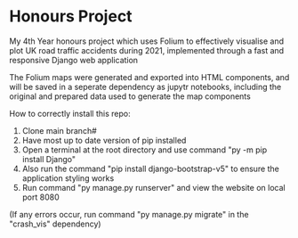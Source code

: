 # Honours Project

My 4th Year honours project which uses Folium to effectively visualise and plot UK road traffic accidents during 2021, implemented through a fast and responsive Django web application

The Folium maps were generated and exported into HTML components, and will be saved in a seperate dependency as jupytr notebooks, including the original and prepared data used to generate the map components

How to correctly install this repo:

1. Clone main branch#
2. Have most up to date version of pip installed
3. Open a terminal at the root directory and use command "py -m pip install Django"
4. Also run the command "pip install django-bootstrap-v5" to ensure the application styling works
5. Run command "py manage.py runserver" and view the website on local port 8080

(If any errors occur, run command "py manage.py migrate" in the "crash_vis" dependency)